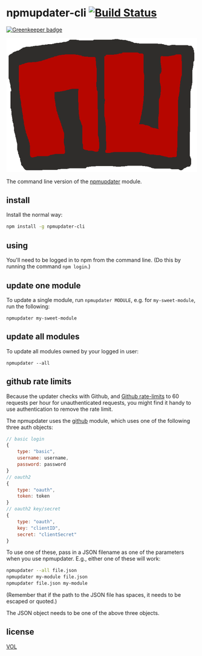 # npmupdater-cli [![Build Status](https://travis-ci.org/tobiaslabs/npmupdater-cli.svg?branch=master)](https://travis-ci.org/tobiaslabs/npmupdater-cli)

[![Greenkeeper badge](https://badges.greenkeeper.io/saibotsivad/npmupdater-cli.svg)](https://greenkeeper.io/)

![logo thingy](logo.png)

The command line version of the [npmupdater](https://www.npmjs.com/package/npmupdater) module.

## install

Install the normal way:

```sh
npm install -g npmupdater-cli
```

## using

You'll need to be logged in to npm from the command line. (Do this by running the command
`npm login`.)

## update one module

To update a single module, run `npmupdater MODULE`, e.g. for `my-sweet-module`, run the following:

```
npmupdater my-sweet-module
```

## update all modules

To update all modules owned by your logged in user:

```
npmupdater --all
```

## github rate limits

Because the updater checks with Github, and [Github rate-limits](https://developer.github.com/v3/#rate-limiting)
to 60 requests per hour for unauthenticated requests, you might find it handy to use authentication to
remove the rate limit.

The npmupdater uses the [github](https://www.npmjs.com/package/github) module, which uses one of the
following three auth objects:

```js
// basic login
{
	type: "basic",
	username: username,
	password: password
}
// oauth2
{
	type: "oauth",
	token: token
}
// oauth2 key/secret
{
	type: "oauth",
	key: "clientID",
	secret: "clientSecret"
}
```

To use one of these, pass in a JSON filename as one of the parameters when you use npmupdater. E.g., either
one of these will work:

```sh
npmupdater --all file.json
npmupdater my-module file.json
npmupdater file.json my-module
```

(Remember that if the path to the JSON file has spaces, it needs to be escaped or quoted.)

The JSON object needs to be one of the above three objects.

## license

[VOL](http://veryopenlicense.com)
